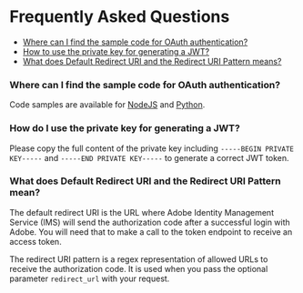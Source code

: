 # Frequently Asked Questions

- [Where can I find the sample code for OAuth authentication?](#where-can-i-find-the-sample-code-for-oauth-authentication-)
- [How to use the private key for generating a JWT?](#how-to-use-the-private-key-for-generating-a-jwt-)
- [What does Default Redirect URI and the Redirect URI Pattern means?](#what-does-default-redirect-uri-and-the-redirect-uri-pattern-means-)

### Where can I find the sample code for OAuth authentication?
Code samples are available for [NodeJS](https://github.com/AdobeDocs/adobeio-auth/tree/stage/OAuth/samples/adobe-auth-node) and [Python](https://github.com/AdobeDocs/adobeio-auth/tree/stage/OAuth/samples/adobe-auth-python).

### How do I use the private key for generating a JWT?
Please copy the full content of the private key including `-----BEGIN PRIVATE KEY-----` and `-----END PRIVATE KEY-----` to generate a correct JWT token.

### What does Default Redirect URI and the Redirect URI Pattern mean?
The default redirect URI is the URL where Adobe Identity Management Service (IMS) will send the authorization code after a successful login with Adobe. You will need that to make a call to the token endpoint to receive an access token.

The redirect URI pattern is a regex representation of allowed URLs to receive the authorization code. It is used when you pass the optional parameter `redirect_url` with your request.
